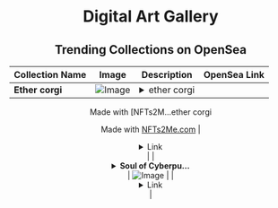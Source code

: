 <div align="center">

# Digital Art Gallery

## Trending Collections on OpenSea

| Collection Name                       | Image                                                                                     | Description                       | OpenSea Link                                                                                          |
|---------------------------------------|-------------------------------------------------------------------------------------------|-----------------------------------|--------------------------------------------------------------------------------------------------------|
| **Ether corgi** | ![Image](https://i.seadn.io/s/raw/files/87128deb023f7bf7608f0139c1a29476.jpg?w=500&auto=format?w=200&auto=format) | <details><summary>ether corgi

Made with [NFTs2M...</summary>ether corgi

Made with [NFTs2Me.com](https://nfts2me.com/)</details> | <details><summary>Link</summary>[Ether corgi](https://opensea.io/collection/ether-corgi)</details> |
| **<details><summary>Soul of Cyberpu...</summary>Soul of Cyberpunk</details>** | ![Image](https://i.seadn.io/s/raw/files/0115be997c3e8928aaf3c506726071d8.jpg?w=500&auto=format?w=200&auto=format) |  | <details><summary>Link</summary>[Soul of Cyberpunk](https://opensea.io/collection/soul-of-cyberpunk-1)</details> |

</div>